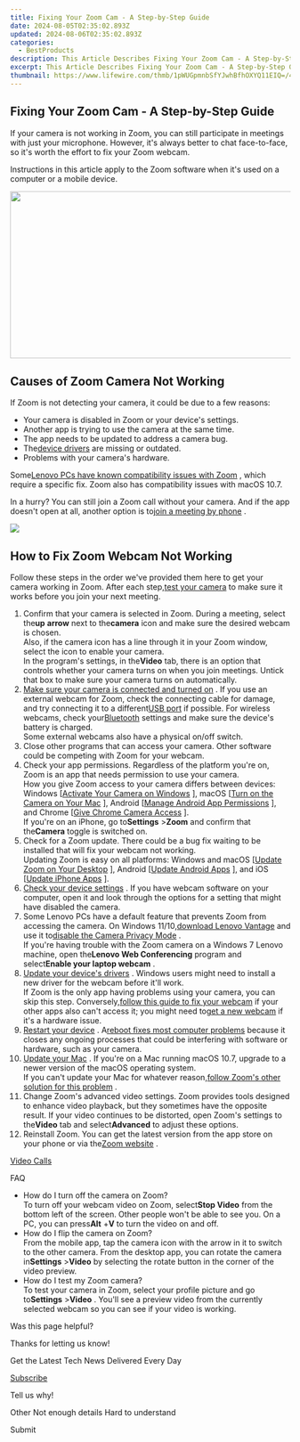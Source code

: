 ```yaml
---
title: Fixing Your Zoom Cam - A Step-by-Step Guide
date: 2024-08-05T02:35:02.893Z
updated: 2024-08-06T02:35:02.893Z
categories:
  - BestProducts
description: This Article Describes Fixing Your Zoom Cam - A Step-by-Step Guide
excerpt: This Article Describes Fixing Your Zoom Cam - A Step-by-Step Guide
thumbnail: https://www.lifewire.com/thmb/1pWUGpmnbSfYJwhBfhOXYQ11EIQ=/400x300/filters:no_upscale():max_bytes(150000):strip_icc():format(webp)/001_how-to-fix-it-when-a-zoom-camera-is-not-working-4844956-b19c2694f1814298808aca700fa85ba2.jpg
---
```


## Fixing Your Zoom Cam - A Step-by-Step Guide
 If your camera is not working in Zoom, you can still participate in meetings with just your microphone. However, it's always better to chat face-to-face, so it's worth the effort to fix your Zoom webcam.

 Instructions in this article apply to the Zoom software when it's used on a computer or a mobile device.

<!-- affiliate ads begin -->
<a href="https://aofit.pxf.io/c/5597632/1399701/16396" target="_top" id="1399701"><img src="//a.impactradius-go.com/display-ad/16396-1399701" border="0" alt="" width="960" height="300"/></a><img height="0" width="0" src="https://imp.pxf.io/i/5597632/1399701/16396" style="position:absolute;visibility:hidden;" border="0" />
<!-- affiliate ads end -->
## Causes of Zoom Camera Not Working

 If Zoom is not detecting your camera, it could be due to a few reasons:

* Your camera is disabled in Zoom or your device's settings.
* Another app is trying to use the camera at the same time.
* The app needs to be updated to address a camera bug.
* The[device drivers](https://www.lifewire.com/what-is-a-device-driver-2625796) are missing or outdated.
* Problems with your camera's hardware.

 Some[Lenovo PCs have known compatibility issues with Zoom](https://support.zoom.com/hc/en/article?id=zm%5Fkb&sysparm%5Farticle=KB0064277) , which require a specific fix. Zoom also has compatibility issues with macOS 10.7.

 In a hurry? You can still join a Zoom call without your camera. And if the app doesn't open at all, another option is to[join a meeting by phone](https://support.zoom.com/hc/en/article?id=zm%5Fkb&sysparm%5Farticle=KB0060564) .

<!-- affiliate ads begin -->
<a href="https://secure.2checkout.com/order/checkout.php?PRODS=3546200&QTY=1&AFFILIATE=108875&CART=1"><img src="http://www.binteko.com/sites/default/files/banner01_468x60a.gif" border="0"></a>
<!-- affiliate ads end -->
## How to Fix Zoom Webcam Not Working

 Follow these steps in the order we've provided them here to get your camera working in Zoom. After each step,[test your camera](https://support.zoom.com/hc/en/article?id=zm%5Fkb&sysparm%5Farticle=KB0061836) to make sure it works before you join your next meeting.

1. Confirm that your camera is selected in Zoom. During a meeting, select the**up** **arrow** next to the**camera** icon and make sure the desired webcam is chosen.  
 Also, if the camera icon has a line through it in your Zoom window, select the icon to enable your camera.  
 In the program's settings, in the**Video** tab, there is an option that controls whether your camera turns on when you join meetings. Untick that box to make sure your camera turns on automatically.
2. [Make sure your camera is connected and turned on](https://www.lifewire.com/connect-a-camera-to-a-computer-493809) . If you use an external webcam for Zoom, check the connecting cable for damage, and try connecting it to a different[USB port](https://www.lifewire.com/what-is-a-usb-port-818166) if possible. For wireless webcams, check your[Bluetooth](https://www.lifewire.com/what-is-bluetooth-2377412) settings and make sure the device's battery is charged.  
Some external webcams also have a physical on/off switch.
3. Close other programs that can access your camera. Other software could be competing with Zoom for your webcam.
4. Check your app permissions. Regardless of the platform you're on, Zoom is an app that needs permission to use your camera.  
 How you give Zoom access to your camera differs between devices: Windows \[[Activate Your Camera on Windows](https://www.lifewire.com/activate-webcam-5185212) \], macOS \[[Turn on the Camera on Your Mac](https://www.lifewire.com/how-to-turn-on-camera-on-mac-4175436) \], Android \[[Manage Android App Permissions](https://www.lifewire.com/how-to-manage-android-app-permissions-4797758) \], and Chrome \[[Give Chrome Camera Access](https://www.lifewire.com/configure-camera-microphone-setting-in-google-chrome-4103623) \].  
 If you're on an iPhone, go to**Settings** \>**Zoom** and confirm that the**Camera** toggle is switched on.
5. Check for a Zoom update. There could be a bug fix waiting to be installed that will fix your webcam not working.  
 Updating Zoom is easy on all platforms: Windows and macOS \[[Update Zoom on Your Desktop](https://www.lifewire.com/update-zoom-on-desktop-computer-5213607) \], Android \[[Update Android Apps](https://www.lifewire.com/update-apps-on-android-7106106) \], and iOS \[[Update iPhone Apps](https://www.lifewire.com/ways-to-keep-iphone-apps-to-date-2000645) \].
6. [Check your device settings](https://www.lifewire.com/understanding-device-settings-4138532) . If you have webcam software on your computer, open it and look through the options for a setting that might have disabled the camera.
7. Some Lenovo PCs have a default feature that prevents Zoom from accessing the camera. On Windows 11/10,[download Lenovo Vantage](https://shop-links.co/link/?exclusive=1&publisher_slug=itechdaily19598&url=https%3A%2F%2Fsupport.lenovo.com%2Fsolutions%2Fht505081) and use it to[disable the Camera Privacy Mode](https://shop-links.co/link/?exclusive=1&publisher_slug=itechdaily19598&url=https%3A%2F%2Fsupport.lenovo.com%2Fsolutions%2Fht500417) .  
 If you're having trouble with the Zoom camera on a Windows 7 Lenovo machine, open the**Lenovo Web Conferencing** program and select**Enable your laptop webcam** .
8. [Update your device's drivers](https://www.lifewire.com/how-to-update-drivers-in-windows-2619214) . Windows users might need to install a new driver for the webcam before it'll work.  
 If Zoom is the only app having problems using your camera, you can skip this step. Conversely,[follow this guide to fix your webcam](https://www.lifewire.com/fix-it-when-webcam-is-not-working-4588517) if your other apps also can't access it; you might need to[get a new webcam](https://www.lifewire.com/before-you-buy-a-webcam-2640480) if it's a hardware issue.
9. [Restart your device](https://www.lifewire.com/how-to-reboot-a-computer-2624568) . A[reboot fixes most computer problems](https://www.lifewire.com/why-does-restarting-seem-to-fix-most-computer-problems-2624569) because it closes any ongoing processes that could be interfering with software or hardware, such as your camera.
10. [Update your Mac](https://www.lifewire.com/update-macos-macbook-pro-4178508) . If you're on a Mac running macOS 10.7, upgrade to a newer version of the macOS operating system.  
 If you can't update your Mac for whatever reason,[follow Zoom's other solution for this problem](https://support.zoom.com/hc/en/article?id=zm%5Fkb&sysparm%5Farticle=KB0064336) .
11. Change Zoom's advanced video settings. Zoom provides tools designed to enhance video playback, but they sometimes have the opposite result. If your video continues to be distorted, open Zoom's settings to the**Video** tab and select**Advanced** to adjust these options.
12. Reinstall Zoom. You can get the latest version from the app store on your phone or via the[Zoom website](https://zoom.com/) .

[Video Calls](https://www.lifewire.com/best-tips-for-how-to-use-zoom-4801263)

 FAQ

* How do I turn off the camera on Zoom?  
 To turn off your webcam video on Zoom, select**Stop Video** from the bottom left of the screen. Other people won't be able to see you. On a PC, you can press**Alt** +**V** to turn the video on and off.
* How do I flip the camera on Zoom?  
 From the mobile app, tap the camera icon with the arrow in it to switch to the other camera. From the desktop app, you can rotate the camera in**Settings** \>**Video** by selecting the rotate button in the corner of the video preview.
* How do I test my Zoom camera?  
 To test your camera in Zoom, select your profile picture and go to**Settings** \>**Video** . You'll see a preview video from the currently selected webcam so you can see if your video is working.

Was this page helpful?

Thanks for letting us know!

 Get the Latest Tech News Delivered Every Day

[Subscribe](https://www.lifewire.com/#)

Tell us why!

 Other  Not enough details  Hard to understand

 Submit

<ins class="adsbygoogle"
     style="display:block"
     data-ad-format="autorelaxed"
     data-ad-client="ca-pub-7571918770474297"
     data-ad-slot="1223367746"></ins>



<ins class="adsbygoogle"
     style="display:block"
     data-ad-client="ca-pub-7571918770474297"
     data-ad-slot="8358498916"
     data-ad-format="auto"
     data-full-width-responsive="true"></ins>
